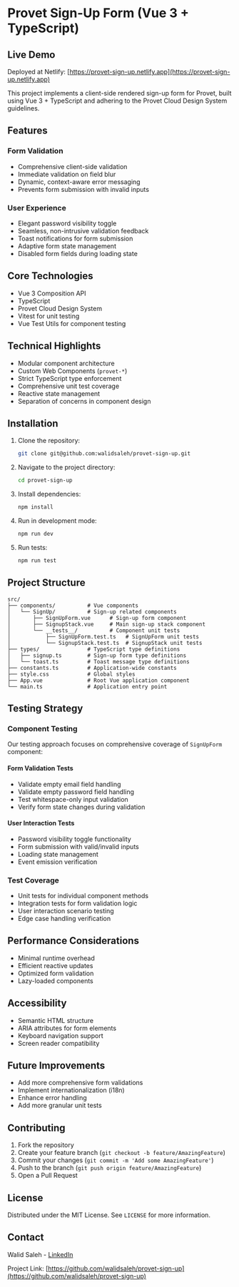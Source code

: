 # Provet Sign-Up Form (Vue 3 + TypeScript)

## Live Demo

Deployed at Netlify: [https://provet-sign-up.netlify.app](https://provet-sign-up.netlify.app)

This project implements a client-side rendered sign-up form for Provet, built using Vue 3 + TypeScript and adhering to the Provet Cloud Design System guidelines.

## Features

### Form Validation

- Comprehensive client-side validation
- Immediate validation on field blur
- Dynamic, context-aware error messaging
- Prevents form submission with invalid inputs

### User Experience

- Elegant password visibility toggle
- Seamless, non-intrusive validation feedback
- Toast notifications for form submission
- Adaptive form state management
- Disabled form fields during loading state

## Core Technologies

- Vue 3 Composition API
- TypeScript
- Provet Cloud Design System
- Vitest for unit testing
- Vue Test Utils for component testing

## Technical Highlights

- Modular component architecture
- Custom Web Components (`provet-*`)
- Strict TypeScript type enforcement
- Comprehensive unit test coverage
- Reactive state management
- Separation of concerns in component design

## Installation

1. Clone the repository:

    ```bash
    git clone git@github.com:walidsaleh/provet-sign-up.git
    ```

2. Navigate to the project directory:

    ```bash
    cd provet-sign-up
    ```

3. Install dependencies:

    ```bash
    npm install
    ```

4. Run in development mode:

    ```bash
    npm run dev
    ```

5. Run tests:

    ```bash
    npm run test
    ```

## Project Structure

```
src/
├── components/          # Vue components
│   └── SignUp/          # Sign-up related components
│       ├── SignUpForm.vue      # Sign-up form component
│       ├── SignupStack.vue     # Main sign-up stack component
│       └── __tests__/          # Component unit tests
│           ├── SignUpForm.test.ts   # SignUpForm unit tests
│           └── SignupStack.test.ts  # SignupStack unit tests
├── types/               # TypeScript type definitions
│   ├── signup.ts        # Sign-up form type definitions
│   └── toast.ts         # Toast message type definitions
├── constants.ts         # Application-wide constants
├── style.css            # Global styles
├── App.vue              # Root Vue application component
└── main.ts              # Application entry point
```

## Testing Strategy

### Component Testing

Our testing approach focuses on comprehensive coverage of `SignUpForm` component:

#### Form Validation Tests
- Validate empty email field handling
- Validate empty password field handling
- Test whitespace-only input validation
- Verify form state changes during validation

#### User Interaction Tests
- Password visibility toggle functionality
- Form submission with valid/invalid inputs
- Loading state management
- Event emission verification

### Test Coverage

- Unit tests for individual component methods
- Integration tests for form validation logic
- User interaction scenario testing
- Edge case handling verification

## Performance Considerations

- Minimal runtime overhead
- Efficient reactive updates
- Optimized form validation
- Lazy-loaded components

## Accessibility

- Semantic HTML structure
- ARIA attributes for form elements
- Keyboard navigation support
- Screen reader compatibility

## Future Improvements

- Add more comprehensive form validations
- Implement internationalization (i18n)
- Enhance error handling
- Add more granular unit tests

## Contributing

1. Fork the repository
2. Create your feature branch (`git checkout -b feature/AmazingFeature`)
3. Commit your changes (`git commit -m 'Add some AmazingFeature'`)
4. Push to the branch (`git push origin feature/AmazingFeature`)
5. Open a Pull Request

## License

Distributed under the MIT License. See `LICENSE` for more information.

## Contact

Walid Saleh - [LinkedIn](https://www.linkedin.com/in/walplanet)

Project Link: [https://github.com/walidsaleh/provet-sign-up](https://github.com/walidsaleh/provet-sign-up)
